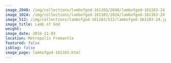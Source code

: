 ```yaml
---
image_2048: /img/collections/lambofgod-161103/2048/lambofgod-161103-24.jpg
image_1024: /img/collections/lambofgod-161103/1024/lambofgod-161103-24.jpg
image_512: /img/collections/lambofgod-161103/512/lambofgod-161103-24.jpg
image_title: Lamb of God
weight: 
image_date: 2016-11-03
location: Metropolis Fremantle
featured: false
isblog: false
image_page: lambofgod-161103.html
---
```


